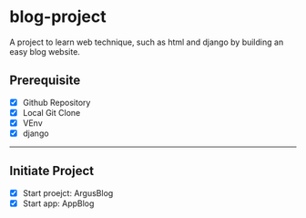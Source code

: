 # blog-project

A project to learn web technique, such as html and django by building an easy blog website.

## Prerequisite

- [x] Github Repository
- [x] Local Git Clone
- [x] VEnv
- [x] django

---

## Initiate Project

- [x] Start proejct: ArgusBlog
- [x] Start app: AppBlog